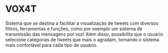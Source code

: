# VOX4T

Sistema que se destina a facilitar a visualização de tweets com diversos filtros, ferramentas e funções, como por exemplo um sistema de transmissão das mensagens por voz!
Além disso, possibilita que o usuário selecione categorias de tweets que mais o agradam, tornando o sistema mais confortável para cada tipo de usuário.
